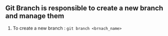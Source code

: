 ## Git Branch is responsible to create a new branch and manage them


1. To create a new branch : `git branch <brnach_name>`
